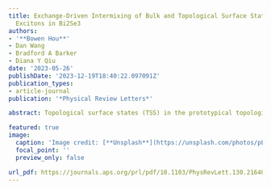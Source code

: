 ```yaml
---
title: Exchange-Driven Intermixing of Bulk and Topological Surface States by Chiral
  Excitons in Bi2Se3
authors:
- '**Bowen Hou**'
- Dan Wang
- Bradford A Barker
- Diana Y Qiu
date: '2023-05-26'
publishDate: '2023-12-19T18:40:22.097091Z'
publication_types:
- article-journal
publication: '*Physical Review Letters*'

abstract: Topological surface states (TSS) in the prototypical topological insulator (TI) Bi 2 Se 3 are frequently characterized using optical probes, but electron-hole interactions and their effect on surface localization and optical response of the TSS remain unexplored. Here, we use ab initio calculations to understand excitonic effects in the bulk and surface of Bi 2 Se 3. We identify multiple series of chiral excitons that exhibit both bulk and TSS character, due to exchange-driven mixing. Our results address fundamental questions about the degree to which electron-hole interactions can relax the topological protection of surface states and dipole selection rules for circularly polarized light in TIs by elucidating the complex intermixture of bulk and surface states excited in optical measurements and their coupling to light.

featured: true
image:
  caption: 'Image credit: [**Unsplash**](https://unsplash.com/photos/pLCdAaMFLTE)'
  focal_point: ''
  preview_only: false

url_pdf: https://journals.aps.org/prl/pdf/10.1103/PhysRevLett.130.216402
---
```

